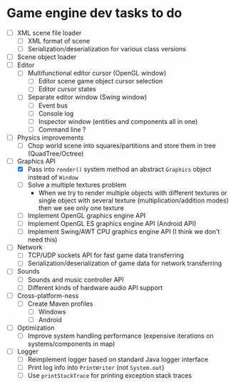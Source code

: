 # Game engine dev tasks to do
- [ ] XML scene file loader
  - [ ] XML format of scene
  - [ ] Serialization/deserialization for various class versions
- [ ] Scene object loader
- [ ] Editor
  - [ ] Multifunctional editor cursor (OpenGL window)
    - [ ] Editor scene game object cursor selection
    - [ ] Editor cursor states
  - [ ] Separate editor window (Swing window)
    - [ ] Event bus
    - [ ] Console log
    - [ ] Inspector window (entities and components all in one)
    - [ ] Command line ?
- [ ] Physics improvements
  - [ ] Chop world scene into squares/partitions and store them in tree (QuadTree/Octree)
- [ ] Graphics API
  - [x] Pass into `render()` system method an abstract `Graphics` object instead of `Window`
  - [ ] Solve a multiple textures problem 
    - When we try to render multiple objects with different textures or single object with several
      texture (multiplication/addition modes) then we see only one texture 
  - [ ] Implement OpenGL graphics engine API
  - [ ] Implement OpenGL ES graphics engine API (Android API)
  - [ ] Implement Swing/AWT CPU graphics engine API (I think we don't need this)
- [ ] Network
  - [ ] TCP/UDP sockets API for fast game data transferring
  - [ ] Serialization/deserialization of game data for network transferring
- [ ] Sounds
  - [ ] Sounds and music controller API
  - [ ] Different kinds of hardware audio API support
- [ ] Cross-platform-ness
  - [ ] Create Maven profiles
    - [ ] Windows
    - [ ] Android
- [ ] Optimization
  - [ ] Improve system handling performance (expensive iterations on systems/components in map)
- [ ] Logger
  - [ ] Reimplement logger based on standard Java logger interface
  - [ ] Print log info into `PrintWriter` (not `System.out`)
  - [ ] Use `printStackTrace` for printing exception stack traces